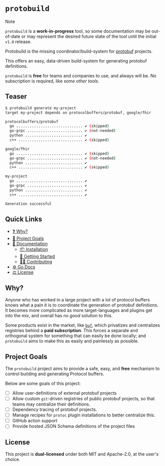 # `protobuild`

> [!NOTE]
> `protobuild` is a **work-in-progress** tool, so some documentation may be
> out-of-date or may represent the desired future state of the tool until the
> initial `v1.0` release.

Protobuild is the missing coordinator/build-system for [protobuf] projects.

This offers an easy, data-driven build-system for generating protobuf
definitions.

`protobuild` is **free** for teams and companies to use, and always will be.
No subscription is required, like _some other tools_.

## Teaser

```bash
$ protobuild generate my-project
target my-project depends on protocolbuffers/protobuf, google/fhir

protocolbuffers/protobuf
  go .............................. ✔ (skipped)
  go-grpc ......................... ✔ (not-needed)
  python .......................... ✔
  c++ ............................. ✔ (skipped)

google/fhir
  go .............................. ✔ (skipped)
  go-grpc ......................... ✔ (not-needed)
  python .......................... ✔
  c++ ............................. ✔ (skipped)

my-project
  go .............................. ✔
  go-grpc ......................... ✔
  python .......................... ✔
  c++ ............................. ✔

Generation successful
```

## Quick Links

* [❓ Why?](#why)
* [🥅 Project Goals](#project-goals)
* [📖 Documentation](https://bitwizeshift.github.io/protobuild)
  * [📦 Installation](https://bitwizeshift.github.io/protobuild)
  * [🚀 Getting Started](https://bitwizeshift.github.io/protobuild)
  * [🙋‍♂️ Contributing](https://bitwizeshift.github.io/protobuild)
* [⚙️ Go Docs](https://bitwizeshift.io/protobuf/pkg/github.com/bitwizeshift/protobuild)
* [⚖️ License](#license)

## Why?

Anyone who has worked in a large project with a lot of protocol buffers knows
what a pain it is to coordinate the generation of protobuf definitions. It
becomes more complicated as more target-languages and plugins get into the mix,
and overall has no _good_ solution to this.

Some products exist in the market, like [`buf`], which privatizes and
centralizes registries behind a **paid subscription**. This forces a separate
and orthogonal system for something that can easily be done locally; and
`protobuild` aims to make this as easily and painlessly as possible.

## Project Goals

The `protobuild` project aims to provide a safe, easy, and **free** mechanism
to control building and generating Protocol buffers.

Below are some goals of this project:

* [ ] Allow user-definitions of external protobuf projects
* [ ] Allow custom `git`-driven registries of public protobuf projects, so that
      teams may centralize their definitions.
* [ ] Dependency tracing of protobuf projects.
* [ ] Manage recipes for `protoc` plugin installations to better centralize this.
* [ ] GitHub action support
* [ ] Provide hosted JSON Schema definitions of the project files

## License

This project is **dual-licensed** under both MIT and Apache-2.0, at the
user's choice.

[protobuf]: https://protobuf.dev
[`buf`]: https://buf.build/
